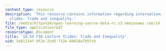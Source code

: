 ```yaml
---
content_type: resource
description: 'This resource contains information regarding international trade lecture
  slides: Trade and inequality.'
file: /media/https%3A/open-learning-course-data-rc.s3.amazonaws.com/14-54-international-trade-fall-2016/5e81134f9f2e2cd5722e60d18a7b5fcb_MIT14_54F16_Lecture_16.pdf
file_type: application/pdf
resourcetype: Document
title: '14.54 F16 Lecture Slides: Trade and Inequality'
uid: 5e81134f-9f2e-2cd5-722e-60d18a7b5fcb
---
```


